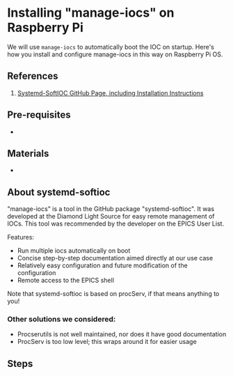 # Installing "manage-iocs" on Raspberry Pi

We will use `manage-iocs` to automatically boot the IOC on startup. Here's how you install and configure manage-iocs in this way on Raspberry Pi OS.

## References
1. [Systemd-SoftIOC GitHub Page, including Installation Instructions](https://github.com/NSLS-II/systemd-softioc)

## Pre-requisites
* 

## Materials
* 

## About systemd-softioc
"manage-iocs" is a tool in the GitHub package "systemd-softioc". It was developed at the Diamond Light Source for easy remote management of IOCs. This tool was recommended by the developer on the EPICS User List.

Features:
* Run multiple iocs automatically on boot
* Concise step-by-step documentation aimed directly at our use case
* Relatively easy configuration and future modification of the configuration
* Remote access to the EPICS shell

Note that systemd-softioc is based on procServ, if that means anything to you!

### Other solutions we considered:
* Procserutils is not well maintained, nor does it have good documentation
* ProcServ is too low level; this wraps around it for easier usage

## Steps
